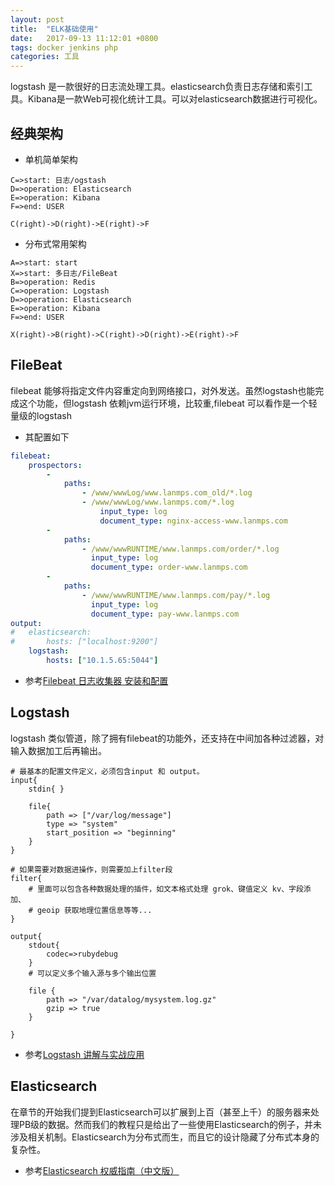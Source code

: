 ```yaml
---
layout: post
title:  "ELK基础使用"
date:   2017-09-13 11:12:01 +0800
tags: docker jenkins php
categories: 工具
---
```

logstash 是一款很好的日志流处理工具。elasticsearch负责日志存储和索引工具。Kibana是一款Web可视化统计工具。可以对elasticsearch数据进行可视化。

<!--break-->

## 经典架构

* 单机简单架构

~~~flow
C=>start: 日志/ogstash
D=>operation: Elasticsearch
E=>operation: Kibana
F=>end: USER

C(right)->D(right)->E(right)->F

~~~

* 分布式常用架构

~~~flow
A=>start: start
X=>start: 多日志/FileBeat
B=>operation: Redis
C=>operation: Logstash
D=>operation: Elasticsearch
E=>operation: Kibana
F=>end: USER

X(right)->B(right)->C(right)->D(right)->E(right)->F

~~~

## FileBeat 

filebeat 能够将指定文件内容重定向到网络接口，对外发送。虽然logstash也能完成这个功能，但logstash 依赖jvm运行环境，比较重,filebeat 可以看作是一个轻量级的logstash

* 其配置如下

~~~yml
filebeat: 
	prospectors:
		-
			paths:
				- /www/wwwLog/www.lanmps.com_old/*.log
				- /www/wwwLog/www.lanmps.com/*.log
					input_type: log 
					document_type: nginx-access-www.lanmps.com
		-
		    paths:
			    - /www/wwwRUNTIME/www.lanmps.com/order/*.log
				  input_type: log 
				  document_type: order-www.lanmps.com
		-
			paths:
				- /www/wwwRUNTIME/www.lanmps.com/pay/*.log
				  input_type: log 
				  document_type: pay-www.lanmps.com
output:
#   elasticsearch:
#       hosts: ["localhost:9200"]
	logstash:
		hosts: ["10.1.5.65:5044"]

~~~

* 参考[Filebeat 日志收集器 安装和配置](http://blog.csdn.net/fenglailea/article/details/52469671)

## Logstash

logstash 类似管道，除了拥有filebeat的功能外，还支持在中间加各种过滤器，对输入数据加工后再输出。

~~~shell
# 最基本的配置文件定义，必须包含input 和 output。
input{
    stdin{ }
	     
	file{
		path => ["/var/log/message"]
		type => "system"
		start_position => "beginning"
	}
}

# 如果需要对数据进操作，则需要加上filter段
filter{
    # 里面可以包含各种数据处理的插件，如文本格式处理 grok、键值定义 kv、字段添加、
    # geoip 获取地理位置信息等等... 
}

output{
	stdout{
		codec=>rubydebug
	}
    # 可以定义多个输入源与多个输出位置

	file {
		path => "/var/datalog/mysystem.log.gz"
		gzip => true
	}

}
~~~
* 参考[Logstash 讲解与实战应用](http://tchuairen.blog.51cto.com/3848118/1840596/)

## Elasticsearch

在章节的开始我们提到Elasticsearch可以扩展到上百（甚至上千）的服务器来处理PB级的数据。然而我们的教程只是给出了一些使用Elasticsearch的例子，并未涉及相关机制。Elasticsearch为分布式而生，而且它的设计隐藏了分布式本身的复杂性。

* 参考[Elasticsearch 权威指南（中文版）](https://es.xiaoleilu.com/index.html)
